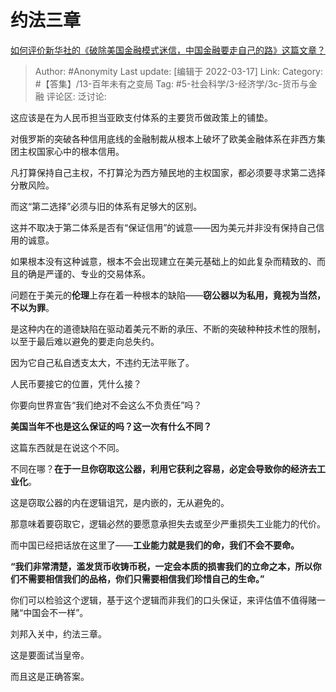 # 约法三章
[如何评价新华社的《破除美国金融模式迷信，中国金融要走自己的路》这篇文章？](https://www.zhihu.com/question/522110212/answer/2392819835)

> Author: #Anonymity
> Last update: [编辑于 2022-03-17]
> Link:
> Category: #【答集】/13-百年未有之变局
> Tag: #5-社会科学/3-经济学/3c-货币与金融
> 评论区:
> 泛讨论:

这应该是在为人民币担当亚欧支付体系的主要货币做政策上的铺垫。

对俄罗斯的突破各种信用底线的金融制裁从根本上破坏了欧美金融体系在非西方集团主权国家心中的根本信用。

凡打算保持自己主权，不打算沦为西方殖民地的主权国家，都必须要寻求第二选择分散风险。

而这“第二选择”必须与旧的体系有足够大的区别。

这并不取决于第二体系是否有“保证信用”的诚意——因为美元并非没有保持自己信用的诚意。

如果根本没有这种诚意，根本不会出现建立在美元基础上的如此复杂而精致的、而且的确是严谨的、专业的交易体系。

问题在于美元的**伦理**上存在着一种根本的缺陷——**窃公器以为私用，竟视为当然，不以为罪**。

是这种内在的道德缺陷在驱动着美元不断的承压、不断的突破种种技术性的限制，以至于最后难以避免的要走向总失约。

因为它自己私自透支太大，不违约无法平账了。

人民币要接它的位置，凭什么接？

你要向世界宣告“我们绝对不会这么不负责任”吗？

**美国当年不也是这么保证的吗？这一次有什么不同？**

这篇东西就是在说这个不同。

不同在哪？**在于一旦你窃取这公器，利用它获利之容易，必定会导致你的经济去工业化**。

这是窃取公器的内在逻辑诅咒，是内嵌的，无从避免的。

那意味着要窃取它，逻辑必然的要愿意承担失去或至少严重损失工业能力的代价。

而中国已经把话放在这里了——**工业能力就是我们的命，我们不会不要命。**

**“我们非常清楚，滥发货币收铸币税，一定会本质的损害我们的立命之本，所以你们不需要相信我们的品格，你们只需要相信我们珍惜自己的生命。”**

你们可以检验这个逻辑，基于这个逻辑而非我们的口头保证，来评估值不值得赌一赌“中国会不一样”。

刘邦入关中，约法三章。

这是要面试当皇帝。

而且这是正确答案。
